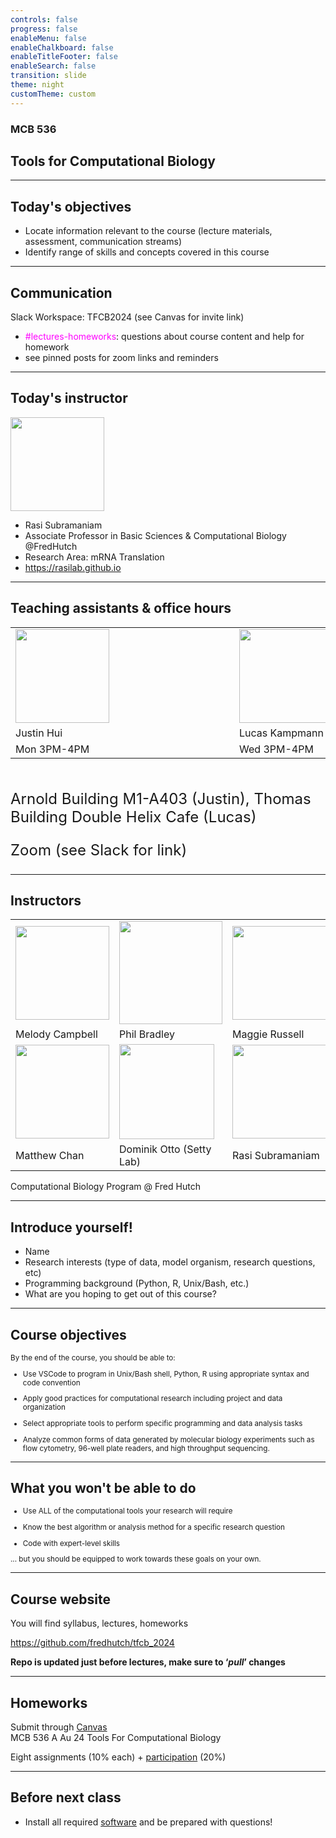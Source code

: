 ```yaml
---
controls: false
progress: false
enableMenu: false
enableChalkboard: false
enableTitleFooter: false
enableSearch: false
transition: slide
theme: night
customTheme: custom
---
```


### MCB 536

## Tools for Computational Biology

---

## Today's objectives


- Locate information relevant to the course (lecture materials, assessment, communication streams)
- Identify range of skills and concepts covered in this course

---

## Communication

Slack Workspace: TFCB2024 (see Canvas for invite link)

- <span style="color:magenta;">#lectures-homeworks</span>: questions about course content and help for homework
- see pinned posts for zoom links and reminders

---

## Today's instructor

<img src="./img/instructors/arvind-rasi-subramaniam.jpg" style="width:150px;"/>

- Rasi Subramaniam
- Associate Professor in Basic Sciences & Computational Biology @FredHutch
- Research Area: mRNA Translation
- https://rasilab.github.io

---

## Teaching assistants & office hours

<table>
<tr>
<td style="padding-right:200px;">
<img src="./img/instructors/justin-hui.jpg" style="width:150px;"/> 
</td>
<td>
<img src="./img/instructors/lucas-kampmann.jpg"  style="width:150px;"/> 
</td>
</tr>
<tr>
<td style="padding-right:200px;">
Justin Hui
</td>
<td> 
Lucas Kampmann
</td>
</tr>
<tr>
<td style="padding-right:200px;">
Mon 3PM-4PM
</td>
<td>Wed 3PM-4PM
</td>
</tr>
</table>

<div style="font-size:18pt;margin-top:50px;">
Arnold Building M1-A403 (Justin), Thomas Building Double Helix Cafe (Lucas)

Zoom (see Slack for link)
</div>



---

## Instructors

<table>
<tr>
<td>
<img src="./img/instructors/melody-campbell.png" style="width:150px;">
</td>
<td>
<img src="./img/instructors/philip-bradley.jpg" style="width:165px;">
</td>
<td>
<img src="./img/instructors/maggie-russell.jpeg" style="width:150px;">
</td>
</tr>
<tr>
<td>
Melody Campbell
</td>
<td>
Phil Bradley
</td>
<td>
Maggie Russell
</td>
</tr>
<tr>
<td>
<img src="./img/instructors/matthew-chan.jpg" style="width:150px;">
</td>
<td>
<img src="./img/instructors/dominik-otto.jpeg" style="width:152px;">
</td>
<td>
<img src="./img/instructors/arvind-rasi-subramaniam.jpg" style="width:150px;">
</td>
</tr>
<tr>
<td>
Matthew Chan
</td>
<td>
Dominik Otto (Setty Lab)
</td>
<td>
Rasi Subramaniam
</td>
</tr>
</table>

Computational Biology Program @ Fred Hutch

---

## Introduce yourself!

- Name
- Research interests (type of data, model organism, research questions, etc)
- Programming background (Python, R, Unix/Bash, etc.)
- What are you hoping to get out of this course?

---

## Course objectives

<div style="font-size: smaller;">
By the end of the course, you should be able to:

- Use VSCode to program in Unix/Bash shell, Python, R using appropriate syntax and code convention

- Apply good practices for computational research including project and data organization

- Select appropriate tools to perform specific programming and data analysis tasks

- Analyze common forms of data generated by molecular biology experiments such as flow cytometry, 96-well plate readers, and high throughput sequencing.

</div>

---

## What you won't be able to do

<div style="font-size: smaller;">

- Use ALL of the computational tools your research will require

- Know the best algorithm or analysis method for a specific research question

- Code with expert-level skills

... but you should be equipped to work towards these goals on your own.

</div>

<!-- 
- Learn outside class. You will get most benefit if you spend time studying on your own on the internet.
- Learning curve will be steep. Your ability to do things will be limited for a while. This is quite normal.
- You are really learning a new language and also a new way of thinking about problems and solving them. So it will take time to get comfortable.
- Think of this class as a rapid tour through Africa or Europe or South America where everyone speaks a different language than you. You can appreciate what is there, but to be comfortable or get really good, you need to spend lot of time immersed in that culture. 
-->

---

## Course website

You will find syllabus, lectures, homeworks

https://github.com/fredhutch/tfcb_2024

**Repo is updated just before lectures, make sure to ‘*pull*’ changes**

---

## Homeworks

Submit through <a href="http://canvas.uw.edu/">Canvas</a>   
MCB 536 A Au 24
Tools For Computational Biology

<p>

Eight assignments (10% each) + [participation](https://github.com/FredHutch/tfcb_2022/blob/master/lectures/lecture01/participation_rubric.md) (20%)

---

## Before next class

- Install all required [software](https://github.com/FredHutch/tfcb_2022/blob/master/software/README.md) and be prepared with questions!
